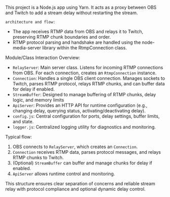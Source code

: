 <!-- Use this file to provide workspace-specific custom instructions to Copilot. For more details, visit https://code.visualstudio.com/docs/copilot/copilot-customization#_use-a-githubcopilotinstructionsmd-file -->

This project is a Node.js app using Yarn. It acts as a proxy between OBS and Twitch to add a stream delay without restarting the stream.

    architecture and flow:

-  The app receives RTMP data from OBS and relays it to Twitch, preserving RTMP chunk boundaries and order.
-  RTMP protocol parsing and handshake are handled using the node-media-server library within the RtmpConnection class.

Module/Class Interaction Overview:

-  `RelayServer`: Main server class. Listens for incoming RTMP connections from OBS. For each connection, creates an `RtmpConnection` instance.
-  `Connection`: Handles a single OBS client connection. Manages sockets to Twitch, parses RTMP protocol, relays RTMP chunks, and can buffer data for delay if enabled.
-  `StreamBuffer`: Designed to manage buffering of RTMP chunks, delay logic, and memory limits
-  `ApiServer`: Provides an HTTP API for runtime configuration (e.g., changing delay, querying status, activating/deactivating delay).
-  `config.js`: Central configuration for ports, delay settings, buffer limits, and state.
-  `logger.js`: Centralized logging utility for diagnostics and monitoring.

Typical flow:

1. OBS connects to `RelayServer`, which creates an `Connection`.
2. `Connection` receives RTMP data, parses protocol messages, and relays RTMP chunks to Twitch.
3. (Optional) `StreamBuffer` can buffer and manage chunks for delay if enabled.
4. `ApiServer` allows runtime control and monitoring.

This structure ensures clear separation of concerns and reliable stream relay with protocol compliance and optional dynamic delay control.
